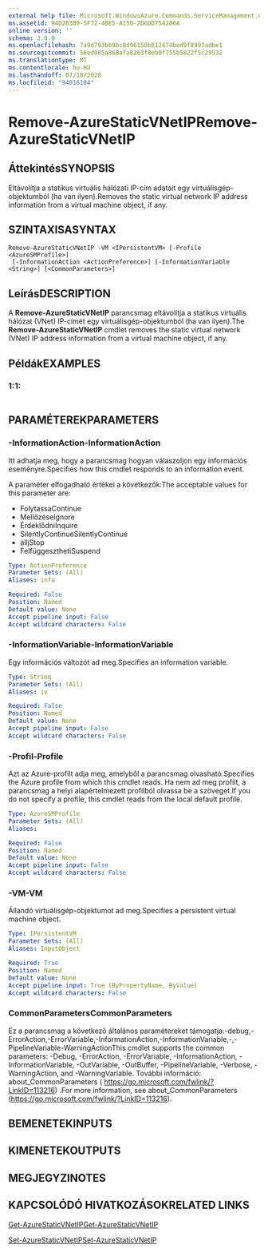 ```yaml
---
external help file: Microsoft.WindowsAzure.Commands.ServiceManagement.dll-Help.xml
ms.assetid: 94D20309-5F72-4BE5-A150-2D6DD754286A
online version: ''
schema: 2.0.0
ms.openlocfilehash: 7a9d793bb9bc8d96150b812474bed9f8997adbe1
ms.sourcegitcommit: 56ed085a868afa8263f8eb0f755b5822f5c29532
ms.translationtype: MT
ms.contentlocale: hu-HU
ms.lasthandoff: 07/18/2020
ms.locfileid: "94016104"
---
```

# <span data-ttu-id="435ce-101">Remove-AzureStaticVNetIP</span><span class="sxs-lookup"><span data-stu-id="435ce-101">Remove-AzureStaticVNetIP</span></span>

## <span data-ttu-id="435ce-102">Áttekintés</span><span class="sxs-lookup"><span data-stu-id="435ce-102">SYNOPSIS</span></span>
<span data-ttu-id="435ce-103">Eltávolítja a statikus virtuális hálózati IP-cím adatait egy virtuálisgép-objektumból (ha van ilyen).</span><span class="sxs-lookup"><span data-stu-id="435ce-103">Removes the static virtual network IP address information from a virtual machine object, if any.</span></span>

## <span data-ttu-id="435ce-104">SZINTAXISA</span><span class="sxs-lookup"><span data-stu-id="435ce-104">SYNTAX</span></span>

```
Remove-AzureStaticVNetIP -VM <IPersistentVM> [-Profile <AzureSMProfile>]
 [-InformationAction <ActionPreference>] [-InformationVariable <String>] [<CommonParameters>]
```

## <span data-ttu-id="435ce-105">Leírás</span><span class="sxs-lookup"><span data-stu-id="435ce-105">DESCRIPTION</span></span>
<span data-ttu-id="435ce-106">A **Remove-AzureStaticVNetIP** parancsmag eltávolítja a statikus virtuális hálózat (VNet) IP-címét egy virtuálisgép-objektumból (ha van ilyen).</span><span class="sxs-lookup"><span data-stu-id="435ce-106">The **Remove-AzureStaticVNetIP** cmdlet removes the static virtual network (VNet) IP address information from a virtual machine object, if any.</span></span>

## <span data-ttu-id="435ce-107">Példák</span><span class="sxs-lookup"><span data-stu-id="435ce-107">EXAMPLES</span></span>

### <span data-ttu-id="435ce-108">1:</span><span class="sxs-lookup"><span data-stu-id="435ce-108">1:</span></span>
```

```

## <span data-ttu-id="435ce-109">PARAMÉTEREK</span><span class="sxs-lookup"><span data-stu-id="435ce-109">PARAMETERS</span></span>

### <span data-ttu-id="435ce-110">-InformationAction</span><span class="sxs-lookup"><span data-stu-id="435ce-110">-InformationAction</span></span>
<span data-ttu-id="435ce-111">Itt adhatja meg, hogy a parancsmag hogyan válaszoljon egy információs eseményre.</span><span class="sxs-lookup"><span data-stu-id="435ce-111">Specifies how this cmdlet responds to an information event.</span></span>

<span data-ttu-id="435ce-112">A paraméter elfogadható értékei a következők:</span><span class="sxs-lookup"><span data-stu-id="435ce-112">The acceptable values for this parameter are:</span></span>

- <span data-ttu-id="435ce-113">Folytassa</span><span class="sxs-lookup"><span data-stu-id="435ce-113">Continue</span></span>
- <span data-ttu-id="435ce-114">Mellőzése</span><span class="sxs-lookup"><span data-stu-id="435ce-114">Ignore</span></span>
- <span data-ttu-id="435ce-115">Érdeklődni</span><span class="sxs-lookup"><span data-stu-id="435ce-115">Inquire</span></span>
- <span data-ttu-id="435ce-116">SilentlyContinue</span><span class="sxs-lookup"><span data-stu-id="435ce-116">SilentlyContinue</span></span>
- <span data-ttu-id="435ce-117">állj</span><span class="sxs-lookup"><span data-stu-id="435ce-117">Stop</span></span>
- <span data-ttu-id="435ce-118">Felfüggesztheti</span><span class="sxs-lookup"><span data-stu-id="435ce-118">Suspend</span></span>

```yaml
Type: ActionPreference
Parameter Sets: (All)
Aliases: infa

Required: False
Position: Named
Default value: None
Accept pipeline input: False
Accept wildcard characters: False
```

### <span data-ttu-id="435ce-119">-InformationVariable</span><span class="sxs-lookup"><span data-stu-id="435ce-119">-InformationVariable</span></span>
<span data-ttu-id="435ce-120">Egy információs változót ad meg.</span><span class="sxs-lookup"><span data-stu-id="435ce-120">Specifies an information variable.</span></span>

```yaml
Type: String
Parameter Sets: (All)
Aliases: iv

Required: False
Position: Named
Default value: None
Accept pipeline input: False
Accept wildcard characters: False
```

### <span data-ttu-id="435ce-121">-Profil</span><span class="sxs-lookup"><span data-stu-id="435ce-121">-Profile</span></span>
<span data-ttu-id="435ce-122">Azt az Azure-profilt adja meg, amelyből a parancsmag olvasható.</span><span class="sxs-lookup"><span data-stu-id="435ce-122">Specifies the Azure profile from which this cmdlet reads.</span></span>
<span data-ttu-id="435ce-123">Ha nem ad meg profilt, a parancsmag a helyi alapértelmezett profilból olvassa be a szöveget.</span><span class="sxs-lookup"><span data-stu-id="435ce-123">If you do not specify a profile, this cmdlet reads from the local default profile.</span></span>

```yaml
Type: AzureSMProfile
Parameter Sets: (All)
Aliases: 

Required: False
Position: Named
Default value: None
Accept pipeline input: False
Accept wildcard characters: False
```

### <span data-ttu-id="435ce-124">-VM</span><span class="sxs-lookup"><span data-stu-id="435ce-124">-VM</span></span>
<span data-ttu-id="435ce-125">Állandó virtuálisgép-objektumot ad meg.</span><span class="sxs-lookup"><span data-stu-id="435ce-125">Specifies a persistent virtual machine object.</span></span>

```yaml
Type: IPersistentVM
Parameter Sets: (All)
Aliases: InputObject

Required: True
Position: Named
Default value: None
Accept pipeline input: True (ByPropertyName, ByValue)
Accept wildcard characters: False
```

### <span data-ttu-id="435ce-126">CommonParameters</span><span class="sxs-lookup"><span data-stu-id="435ce-126">CommonParameters</span></span>
<span data-ttu-id="435ce-127">Ez a parancsmag a következő általános paramétereket támogatja:-debug,-ErrorAction,-ErrorVariable,-InformationAction,-InformationVariable,-,-PipelineVariable-WarningAction</span><span class="sxs-lookup"><span data-stu-id="435ce-127">This cmdlet supports the common parameters: -Debug, -ErrorAction, -ErrorVariable, -InformationAction, -InformationVariable, -OutVariable, -OutBuffer, -PipelineVariable, -Verbose, -WarningAction, and -WarningVariable.</span></span> <span data-ttu-id="435ce-128">További információ: about_CommonParameters ( https://go.microsoft.com/fwlink/?LinkID=113216) .</span><span class="sxs-lookup"><span data-stu-id="435ce-128">For more information, see about_CommonParameters (https://go.microsoft.com/fwlink/?LinkID=113216).</span></span>

## <span data-ttu-id="435ce-129">BEMENETEK</span><span class="sxs-lookup"><span data-stu-id="435ce-129">INPUTS</span></span>

## <span data-ttu-id="435ce-130">KIMENETEK</span><span class="sxs-lookup"><span data-stu-id="435ce-130">OUTPUTS</span></span>

## <span data-ttu-id="435ce-131">MEGJEGYZI</span><span class="sxs-lookup"><span data-stu-id="435ce-131">NOTES</span></span>

## <span data-ttu-id="435ce-132">KAPCSOLÓDÓ HIVATKOZÁSOK</span><span class="sxs-lookup"><span data-stu-id="435ce-132">RELATED LINKS</span></span>

[<span data-ttu-id="435ce-133">Get-AzureStaticVNetIP</span><span class="sxs-lookup"><span data-stu-id="435ce-133">Get-AzureStaticVNetIP</span></span>](./Get-AzureStaticVNetIP.md)

[<span data-ttu-id="435ce-134">Set-AzureStaticVNetIP</span><span class="sxs-lookup"><span data-stu-id="435ce-134">Set-AzureStaticVNetIP</span></span>](./Set-AzureStaticVNetIP.md)


